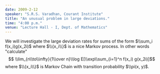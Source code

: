 ```yaml
---
date: 2009-2-12
speaker: "S.R.S. Varadhan, Courant Institute"
title: "An unusual problem in large deviations."
time: "4:00 p.m."
venue: "Lecture Hall - I, Dept. of Mathematics"
---
```

We will investigate the large deviation rates  for sums of the form
$\\sum_i f(x_i)g(x_2i)$ where $\\{x_i\\}$ is a nice Markov process. In
other words "calculate"
$$ \\lim_{n\\to\\infty}{1\\over n}\\log E[\\exp\\sum_{i=1}^n f(x_i) g(x_2i)]$$
where $\\{x_i\\}$ is Markov Chain with transition probability $\\pi(x, y)$.
